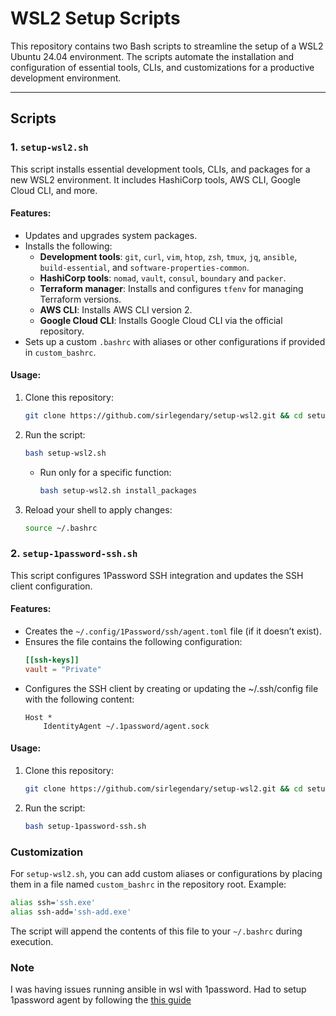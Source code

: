 # WSL2 Setup Scripts

This repository contains two Bash scripts to streamline the setup of a WSL2 Ubuntu 24.04 environment. The scripts automate the installation and configuration of essential tools, CLIs, and customizations for a productive development environment.

---

## Scripts

### 1. `setup-wsl2.sh`

This script installs essential development tools, CLIs, and packages for a new WSL2 environment. It includes HashiCorp tools, AWS CLI, Google Cloud CLI, and more.

#### Features:
- Updates and upgrades system packages.
- Installs the following:
  - **Development tools**: `git`, `curl`, `vim`, `htop`, `zsh`, `tmux`, `jq`, `ansible`, `build-essential`, and `software-properties-common`.
  - **HashiCorp tools**: `nomad`, `vault`, `consul`, `boundary` and `packer`.
  - **Terraform manager**: Installs and configures `tfenv` for managing Terraform versions.
  - **AWS CLI**: Installs AWS CLI version 2.
  - **Google Cloud CLI**: Installs Google Cloud CLI via the official repository.
- Sets up a custom `.bashrc` with aliases or other configurations if provided in `custom_bashrc`.

#### Usage:
1. Clone this repository:
    ```bash
    git clone https://github.com/sirlegendary/setup-wsl2.git && cd setup-wsl2
    ```
2. Run the script:
    ```bash
    bash setup-wsl2.sh
    ```
    - Run only for a specific function:
        ```bash
        bash setup-wsl2.sh install_packages
        ```
3. Reload your shell to apply changes:
    ```bash
    source ~/.bashrc
    ```

### 2. `setup-1password-ssh.sh`

This script configures 1Password SSH integration and updates the SSH client configuration.

#### Features:
- Creates the `~/.config/1Password/ssh/agent.toml` file (if it doesn’t exist).
- Ensures the file contains the following configuration:
    ```toml
    [[ssh-keys]]
    vault = "Private"
    ```
- Configures the SSH client by creating or updating the ~/.ssh/config file with the following content:
    ```
    Host *
        IdentityAgent ~/.1password/agent.sock
    ```

#### Usage:

1. Clone this repository:
    ```bash
    git clone https://github.com/sirlegendary/setup-wsl2.git && cd setup-wsl2
    ```
2. Run the script:
    ```bash
    bash setup-1password-ssh.sh
    ```

### Customization
For `setup-wsl2.sh`, you can add custom aliases or configurations by placing them in a file named `custom_bashrc` in the repository root. Example:
```bash
alias ssh='ssh.exe'
alias ssh-add='ssh-add.exe'
```
The script will append the contents of this file to your `~/.bashrc` during execution.

### Note
I was having issues running ansible in wsl with 1password. Had to setup 1password agent by following the [this guide](https://gist.github.com/WillianTomaz/a972f544cc201d3fbc8cd1f6aeccef51)